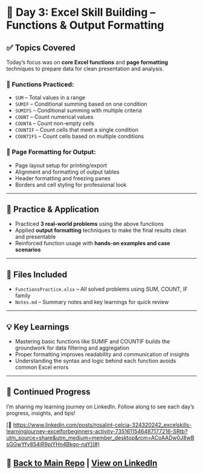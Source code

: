 # 📘 Day 3: Excel Skill Building – Functions & Output Formatting

## ✅ Topics Covered

Today’s focus was on **core Excel functions** and **page formatting** techniques to prepare data for clean presentation and analysis.

### 🔢 Functions Practiced:
- `SUM` – Total values in a range
- `SUMIF` – Conditional summing based on one condition
- `SUMIFS` – Conditional summing with multiple criteria
- `COUNT` – Count numerical values
- `COUNTA` – Count non-empty cells
- `COUNTIF` – Count cells that meet a single condition
- `COUNTIFS` – Count cells based on multiple conditions

### 🧾 Page Formatting for Output:
- Page layout setup for printing/export
- Alignment and formatting of output tables
- Header formatting and freezing panes
- Borders and cell styling for professional look

---

## 📝 Practice & Application

- Practiced **3 real-world problems** using the above functions  
- Applied **output formatting** techniques to make the final results clean and presentable
- Reinforced function usage with **hands-on examples and case scenarios**

---

## 📁 Files Included

- `FunctionsPractice.xlsx` – All solved problems using SUM, COUNT, IF family
- `Notes.md` – Summary notes and key learnings for quick review

---

## 💡 Key Learnings

- Mastering basic functions like SUMIF and COUNTIF builds the groundwork for data filtering and aggregation
- Proper formatting improves readability and communication of insights
- Understanding the syntax and logic behind each function avoids common Excel errors

---

## 🔗 Continued Progress

I’m sharing my learning journey on LinkedIn. Follow along to see each day’s progress, insights, and tips!

[🔗 https://www.linkedin.com/posts/rosalint-celcia-324320242_excelskills-learningjourney-excelforbeginners-activity-7351611546487177216-SRtb?utm_source=share&utm_medium=member_desktop&rcm=ACoAADw0J8wBsGGwYfy854iR9piYHn4Bkgo-naY](#) 

🔗 [Back to Main Repo](../README.md) | [View on LinkedIn](https://www.linkedin.com/in/rosalint-celcia-324320242/)
---

